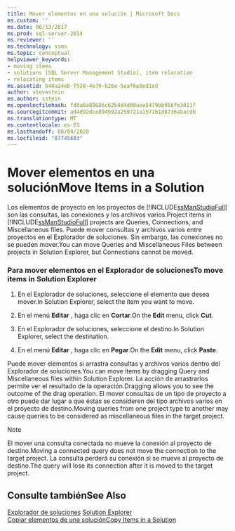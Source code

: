 ```yaml
---
title: Mover elementos en una solución | Microsoft Docs
ms.custom: ''
ms.date: 06/13/2017
ms.prod: sql-server-2014
ms.reviewer: ''
ms.technology: ssms
ms.topic: conceptual
helpviewer_keywords:
- moving items
- solutions [SQL Server Management Studio], item relocation
- relocating items
ms.assetid: b40a24eb-f528-4e70-b26e-5eaf6e0ed1ed
author: stevestein
ms.author: sstein
ms.openlocfilehash: fd0a8a89686c62b4d4d00aea5479bb956fe3011f
ms.sourcegitcommit: ad4d92dce894592a259721a1571b1d8736abacdb
ms.translationtype: MT
ms.contentlocale: es-ES
ms.lasthandoff: 08/04/2020
ms.locfileid: "87745603"
---
```

# <a name="move-items-in-a-solution"></a><span data-ttu-id="98a00-102">Mover elementos en una solución</span><span class="sxs-lookup"><span data-stu-id="98a00-102">Move Items in a Solution</span></span>
  <span data-ttu-id="98a00-103">Los elementos de proyecto en los proyectos de [!INCLUDE[ssManStudioFull](../../includes/ssmanstudiofull-md.md)] son las consultas, las conexiones y los archivos varios.</span><span class="sxs-lookup"><span data-stu-id="98a00-103">Project items in [!INCLUDE[ssManStudioFull](../../includes/ssmanstudiofull-md.md)] projects are Queries, Connections, and Miscellaneous files.</span></span> <span data-ttu-id="98a00-104">Puede mover consultas y archivos varios entre proyectos en el Explorador de soluciones. Sin embargo, las conexiones no se pueden mover.</span><span class="sxs-lookup"><span data-stu-id="98a00-104">You can move Queries and Miscellaneous Files between projects in Solution Explorer, but Connections cannot be moved.</span></span>  
  
### <a name="to-move-items-in-solution-explorer"></a><span data-ttu-id="98a00-105">Para mover elementos en el Explorador de soluciones</span><span class="sxs-lookup"><span data-stu-id="98a00-105">To move items in Solution Explorer</span></span>  
  
1.  <span data-ttu-id="98a00-106">En el Explorador de soluciones, seleccione el elemento que desea mover.</span><span class="sxs-lookup"><span data-stu-id="98a00-106">In Solution Explorer, select the item you want to move.</span></span>  
  
2.  <span data-ttu-id="98a00-107">En el menú **Editar** , haga clic en **Cortar**.</span><span class="sxs-lookup"><span data-stu-id="98a00-107">On the **Edit** menu, click **Cut**.</span></span>  
  
3.  <span data-ttu-id="98a00-108">En el Explorador de soluciones, seleccione el destino.</span><span class="sxs-lookup"><span data-stu-id="98a00-108">In Solution Explorer, select the destination.</span></span>  
  
4.  <span data-ttu-id="98a00-109">En el menú **Editar** , haga clic en **Pegar**.</span><span class="sxs-lookup"><span data-stu-id="98a00-109">On the **Edit** menu, click **Paste**.</span></span>  
  
 <span data-ttu-id="98a00-110">Puede mover elementos si arrastra consultas y archivos varios dentro del Explorador de soluciones.</span><span class="sxs-lookup"><span data-stu-id="98a00-110">You can move items by dragging Query and Miscellaneous files within Solution Explorer.</span></span> <span data-ttu-id="98a00-111">La acción de arrastrarlos permite ver el resultado de la operación.</span><span class="sxs-lookup"><span data-stu-id="98a00-111">Dragging allows you to see the outcome of the drag operation.</span></span> <span data-ttu-id="98a00-112">El mover consultas de un tipo de proyecto a otro puede dar lugar a que éstas se consideren del tipo archivos varios en el proyecto de destino.</span><span class="sxs-lookup"><span data-stu-id="98a00-112">Moving queries from one project type to another may cause queries to be considered as miscellaneous files in the target project.</span></span>  
  
> [!NOTE]  
>  <span data-ttu-id="98a00-113">El mover una consulta conectada no mueve la conexión al proyecto de destino.</span><span class="sxs-lookup"><span data-stu-id="98a00-113">Moving a connected query does not move the connection to the target project.</span></span> <span data-ttu-id="98a00-114">La consulta perderá su conexión si se mueve al proyecto de destino.</span><span class="sxs-lookup"><span data-stu-id="98a00-114">The query will lose its connection after it is moved to the target project.</span></span>  
  
## <a name="see-also"></a><span data-ttu-id="98a00-115">Consulte también</span><span class="sxs-lookup"><span data-stu-id="98a00-115">See Also</span></span>  
 <span data-ttu-id="98a00-116">[Explorador de soluciones](solution-explorer.md) </span><span class="sxs-lookup"><span data-stu-id="98a00-116">[Solution Explorer](solution-explorer.md) </span></span>  
 [<span data-ttu-id="98a00-117">Copiar elementos de una solución</span><span class="sxs-lookup"><span data-stu-id="98a00-117">Copy Items in a Solution</span></span>](copy-items-in-a-solution.md)  
  
  
